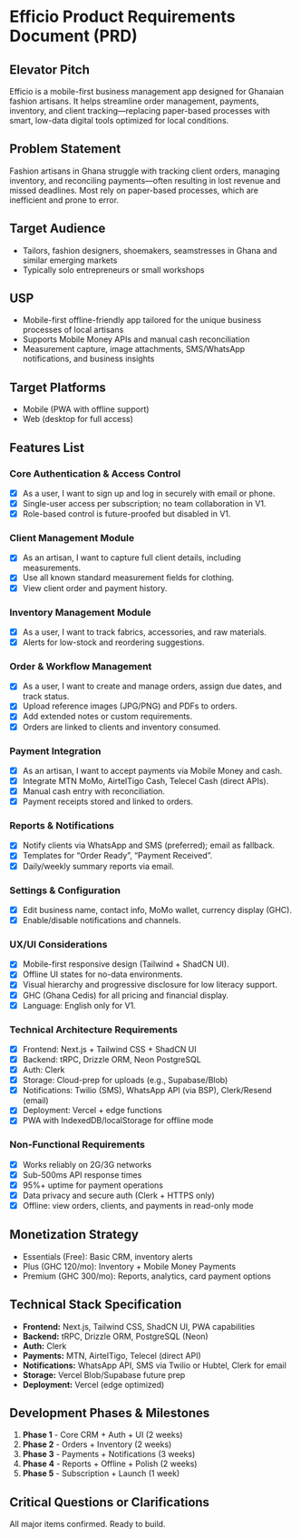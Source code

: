 # Efficio Product Requirements Document (PRD)

## Elevator Pitch

Efficio is a mobile-first business management app designed for Ghanaian fashion artisans. It helps streamline order management, payments, inventory, and client tracking—replacing paper-based processes with smart, low-data digital tools optimized for local conditions.

## Problem Statement

Fashion artisans in Ghana struggle with tracking client orders, managing inventory, and reconciling payments—often resulting in lost revenue and missed deadlines. Most rely on paper-based processes, which are inefficient and prone to error.

## Target Audience

- Tailors, fashion designers, shoemakers, seamstresses in Ghana and similar emerging markets
- Typically solo entrepreneurs or small workshops

## USP

- Mobile-first offline-friendly app tailored for the unique business processes of local artisans
- Supports Mobile Money APIs and manual cash reconciliation
- Measurement capture, image attachments, SMS/WhatsApp notifications, and business insights

## Target Platforms

- Mobile (PWA with offline support)
- Web (desktop for full access)

## Features List

### Core Authentication & Access Control

- [x] As a user, I want to sign up and log in securely with email or phone.
- [x] Single-user access per subscription; no team collaboration in V1.
- [x] Role-based control is future-proofed but disabled in V1.

### Client Management Module

- [x] As an artisan, I want to capture full client details, including measurements.
- [x] Use all known standard measurement fields for clothing.
- [x] View client order and payment history.

### Inventory Management Module

- [x] As a user, I want to track fabrics, accessories, and raw materials.
- [x] Alerts for low-stock and reordering suggestions.

### Order & Workflow Management

- [x] As a user, I want to create and manage orders, assign due dates, and track status.
- [x] Upload reference images (JPG/PNG) and PDFs to orders.
- [x] Add extended notes or custom requirements.
- [x] Orders are linked to clients and inventory consumed.

### Payment Integration

- [x] As an artisan, I want to accept payments via Mobile Money and cash.
- [x] Integrate MTN MoMo, AirtelTigo Cash, Telecel Cash (direct APIs).
- [x] Manual cash entry with reconciliation.
- [x] Payment receipts stored and linked to orders.

### Reports & Notifications

- [x] Notify clients via WhatsApp and SMS (preferred); email as fallback.
- [x] Templates for “Order Ready”, “Payment Received”.
- [x] Daily/weekly summary reports via email.

### Settings & Configuration

- [x] Edit business name, contact info, MoMo wallet, currency display (GHC).
- [x] Enable/disable notifications and channels.

### UX/UI Considerations

- [x] Mobile-first responsive design (Tailwind + ShadCN UI).
- [x] Offline UI states for no-data environments.
- [x] Visual hierarchy and progressive disclosure for low literacy support.
- [x] GHC (Ghana Cedis) for all pricing and financial display.
- [x] Language: English only for V1.

### Technical Architecture Requirements

- [x] Frontend: Next.js + Tailwind CSS + ShadCN UI
- [x] Backend: tRPC, Drizzle ORM, Neon PostgreSQL
- [x] Auth: Clerk
- [x] Storage: Cloud-prep for uploads (e.g., Supabase/Blob)
- [x] Notifications: Twilio (SMS), WhatsApp API (via BSP), Clerk/Resend (email)
- [x] Deployment: Vercel + edge functions
- [x] PWA with IndexedDB/localStorage for offline mode

### Non-Functional Requirements

- [x] Works reliably on 2G/3G networks
- [x] Sub-500ms API response times
- [x] 95%+ uptime for payment operations
- [x] Data privacy and secure auth (Clerk + HTTPS only)
- [x] Offline: view orders, clients, and payments in read-only mode

## Monetization Strategy

- Essentials (Free): Basic CRM, inventory alerts
- Plus (GHC 120/mo): Inventory + Mobile Money Payments
- Premium (GHC 300/mo): Reports, analytics, card payment options

## Technical Stack Specification

- **Frontend:** Next.js, Tailwind CSS, ShadCN UI, PWA capabilities
- **Backend:** tRPC, Drizzle ORM, PostgreSQL (Neon)
- **Auth:** Clerk
- **Payments:** MTN, AirtelTigo, Telecel (direct API)
- **Notifications:** WhatsApp API, SMS via Twilio or Hubtel, Clerk for email
- **Storage:** Vercel Blob/Supabase future prep
- **Deployment:** Vercel (edge optimized)

## Development Phases & Milestones

1. **Phase 1** - Core CRM + Auth + UI (2 weeks)
2. **Phase 2** - Orders + Inventory (2 weeks)
3. **Phase 3** - Payments + Notifications (3 weeks)
4. **Phase 4** - Reports + Offline + Polish (2 weeks)
5. **Phase 5** - Subscription + Launch (1 week)

## Critical Questions or Clarifications

All major items confirmed. Ready to build.
